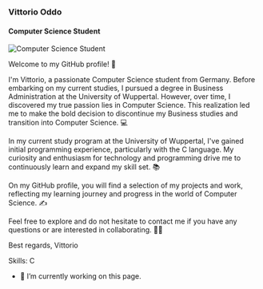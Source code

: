 ### Vittorio Oddo
#### Computer Science Student
![Computer Science Student](https://www.canva.com/design/DAFkzR6cl9s/xpq7dXsX1ZE_gwdYgpXWow/edit?utm_content=DAFkzR6cl9s&utm_campaign=designshare&utm_medium=link2&utm_source=sharebutton)

Welcome to my GitHub profile! 👋

I'm Vittorio, a passionate Computer Science student from Germany. Before embarking on my current studies, I pursued a degree in Business Administration at the University of Wuppertal. However, over time, I discovered my true passion lies in Computer Science. This realization led me to make the bold decision to discontinue my Business studies and transition into Computer Science. 💻

In my current study program at the University of Wuppertal, I've gained initial programming experience, particularly with the C language. My curiosity and enthusiasm for technology and programming drive me to continuously learn and expand my skill set. 📚

On my GitHub profile, you will find a selection of my projects and work, reflecting my learning journey and progress in the world of Computer Science. ✍️

Feel free to explore and do not hesitate to contact me if you have any questions or are interested in collaborating. 👨‍🎓

Best regards, Vittorio

Skills: C

- 🔭 I’m currently working on this page. 





